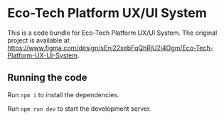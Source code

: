 
  # Eco-Tech Platform UX/UI System

  This is a code bundle for Eco-Tech Platform UX/UI System. The original project is available at https://www.figma.com/design/sEnj22xebFqQhRjU2j4Ogm/Eco-Tech-Platform-UX-UI-System.

  ## Running the code

  Run `npm i` to install the dependencies.

  Run `npm run dev` to start the development server.
  